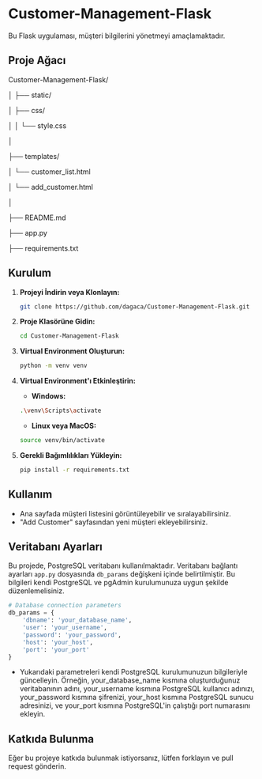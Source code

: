 # Customer-Management-Flask

Bu Flask uygulaması, müşteri bilgilerini yönetmeyi amaçlamaktadır.


## Proje Ağacı

Customer-Management-Flask/

│
├── static/

│ ├── css/

│ │ └── style.css

│

├── templates/

│ └── customer_list.html

│ └── add_customer.html

│

├── README.md

├── app.py

├── requirements.txt


## Kurulum

1. **Projeyi İndirin veya Klonlayın:**

    ```bash
    git clone https://github.com/dagaca/Customer-Management-Flask.git
    ```

2. **Proje Klasörüne Gidin:**

    ```bash
    cd Customer-Management-Flask
    ```

3. **Virtual Environment Oluşturun:**

    ```bash
    python -m venv venv
    ```

4. **Virtual Environment'ı Etkinleştirin:**

    - **Windows:**

    ```bash
    .\venv\Scripts\activate
    ```

    - **Linux veya MacOS:**

    ```bash
    source venv/bin/activate
    ```

5. **Gerekli Bağımlılıkları Yükleyin:**

    ```bash
    pip install -r requirements.txt
    ```


## Kullanım

- Ana sayfada müşteri listesini görüntüleyebilir ve sıralayabilirsiniz.
- "Add Customer" sayfasından yeni müşteri ekleyebilirsiniz.


## Veritabanı Ayarları

Bu projede, PostgreSQL veritabanı kullanılmaktadır. Veritabanı bağlantı ayarları `app.py` dosyasında `db_params` değişkeni içinde belirtilmiştir. Bu bilgileri kendi PostgreSQL ve pgAdmin kurulumunuza uygun şekilde düzenlemelisiniz.

```python
# Database connection parameters
db_params = {
    'dbname': 'your_database_name',
    'user': 'your_username',
    'password': 'your_password',
    'host': 'your_host',
    'port': 'your_port'
}
```

- Yukarıdaki parametreleri kendi PostgreSQL kurulumunuzun bilgileriyle güncelleyin. Örneğin, your_database_name kısmına oluşturduğunuz veritabanının adını, your_username kısmına PostgreSQL kullanıcı adınızı, your_password kısmına şifrenizi, your_host kısmına PostgreSQL sunucu adresinizi, ve your_port kısmına PostgreSQL'in çalıştığı port numarasını ekleyin.


## Katkıda Bulunma
Eğer bu projeye katkıda bulunmak istiyorsanız, lütfen forklayın ve pull request gönderin.
